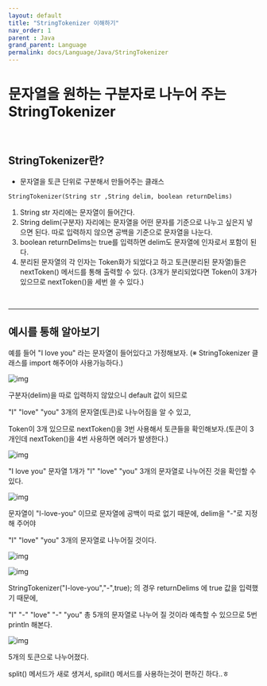 ```yaml
---
layout: default
title: "StringTokenizer 이해하기"
nav_order: 1
parent : Java
grand_parent: Language
permalink: docs/Language/Java/StringTokenizer
---
```



# 문자열을 원하는 구분자로 나누어 주는 StringTokenizer

<br>

## StringTokenizer란?

- 문자열을 토큰 단위로 구분해서 만들어주는 클래스

```
StringTokenizer(String str ,String delim, boolean returnDelims)
```

1. String str 자리에는 문자열이 들어간다.
2. String delim(구분자) 자리에는 문자열을 어떤 문자를 기준으로 나누고 싶은지 넣으면 된다. 따로 입력하지 않으면 공백을 기준으로 문자열을 나눈다.
3. boolean returnDelims는 true를 입력하면 delim도 문자열에 인자로서 포함이 된다.
4. 분리된 문자열의 각 인자는 Token화가 되었다고 하고 토큰(분리된 문자열)들은 nextToken() 메서드를 통해 출력할 수 있다. (3개가 분리되었다면 Token이 3개가 있으므로 nextToken()을 세번 쓸 수 있다.)

<br>

------

## 예시를 통해 알아보기

예를 들어 "I love you" 라는 문자열이 들어있다고 가정해보자. (※ StringTokenizer 클래스를 import 해주어야 사용가능하다.)

![img](https://blog.kakaocdn.net/dn/p2wCT/btrJEKNwCNg/lETOkyFRpksVZ9y7X7iSlk/img.png)

구분자(delim)을 따로 입력하지 않았으니 default 값이 되므로

"I" "love" "you" 3개의 문자열(토큰)로 나누어짐을 알 수 있고,

Token이 3개 있으므로 nextToken()을 3번 사용해서 토큰들을 확인해보자.(토큰이 3개인데 nextToken()을 4번 사용하면 에러가 발생한다.)

![img](https://blog.kakaocdn.net/dn/bYW7i4/btrJIr0Nods/U8sTh52llvq0JvZq4WDOKk/img.png)

"I love you" 문자열 1개가 "I" "love" "you" 3개의 문자열로 나누어진 것을 확인할 수 있다.



![img](https://blog.kakaocdn.net/dn/bmlmMf/btrJLR5G7Ij/KvsKykKiUiGnpStFACroJ0/img.png)

문자열이 "I-love-you" 이므로 문자열에 공백이 따로 없기 때문에, delim을 "-"로 지정해 주어야

"I" "love" "you" 3개의 문자열로 나누어질 것이다.

![img](https://blog.kakaocdn.net/dn/blzeFX/btrJC5xTvtT/WdekP1VvAkuDVSWTk4fikk/img.png)



![img](https://blog.kakaocdn.net/dn/TIh0H/btrJEK7TKE5/4B63Ll5rCs8eTF6zCPdlg0/img.png)

StringTokenizer("I-love-you","-",true); 의 경우 returnDelims 에 true 값을 입력했기 때문에,

"I" "-" "love" "-" "you" 총 5개의 문자열로 나누어 질 것이라 예측할 수 있으므로 5번 println 해본다.

![img](https://blog.kakaocdn.net/dn/b0n28g/btrJKuiA4XK/FhUYvkvPklAMCqukyw9Xvk/img.png)

5개의 토큰으로 나누어졌다.



split() 메서드가 새로 생겨서, spilit() 메서드를 사용하는것이 편하긴 하다..ㅎ
